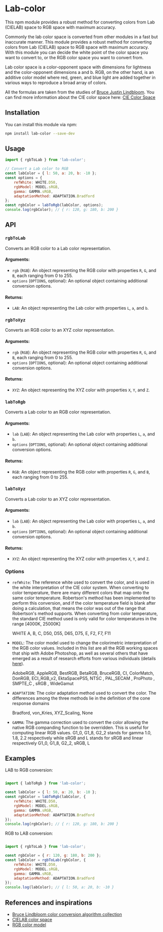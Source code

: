 # Lab-color

This npm module provides a robust method for converting colors from Lab (CIELAB) space to RGB space with maximum accuracy.

Commonly the lab color space is converted from other modules in a fast but inaccurate manner.
This module provides a robust method for converting colors from Lab (CIELAB) space to RGB space with maximum accuracy.
With this module you can decide the white point of the color space you want to convert to, or the RGB color space you want to convert from.

Lab color space is a color-opponent space with dimensions for lightness and the color-opponent dimensions a and b. RGB, on the other hand, is an additive color model where red, green, and blue light are added together in various ways to reproduce a broad array of colors.

All the formulas are taken from the studies of [Bruce Justin Lindbloom](http://www.brucelindbloom.com/).
You can find more information about the CIE color space here: [CIE Color Space](http://www.brucelindbloom.com/index.html?ColorDifferenceCalc.html)

## Installation

You can install this module via npm:

```bash
npm install lab-color --save-dev
```

## Usage

```javascript
import { rgbToLab } from 'lab-color';

// Convert a Lab color to RGB
const labColor = { l: 50, a: 20, b: -10 };
const options = {
	refWhite: WHITE.D50,
	rgbModel: MODEL.sRGB,
	gamma: GAMMA.sRGB,
	adaptationMethod: ADAPTATION.Bradford
};
const rgbColor = labToRgb(labColor, options);
console.log(rgbColor); // { r: 120, g: 180, b: 200 }
```

## API

### `rgbToLab`

Converts an RGB color to a Lab color representation.

#### Arguments:

- `rgb` (`RGB`): An object representing the RGB color with properties `R`, `G`, and `B`, each ranging from 0 to 255.
- `options` (`OPTIONS`, optional): An optional object containing additional conversion options.

#### Returns:

- `LAB`: An object representing the Lab color with properties `L`, `a`, and `b`.

### `rgbToXyz`

Converts an RGB color to an XYZ color representation.

#### Arguments:

- `rgb` (`RGB`): An object representing the RGB color with properties `R`, `G`, and `B`, each ranging from 0 to 255.
- `options` (`OPTIONS`, optional): An optional object containing additional conversion options.

#### Returns:

- `XYZ`: An object representing the XYZ color with properties `X`, `Y`, and `Z`.

### `labToRgb`

Converts a Lab color to an RGB color representation.

#### Arguments:

- `lab` (`LAB`): An object representing the Lab color with properties `L`, `a`, and `b`.
- `options` (`OPTIONS`, optional): An optional object containing additional conversion options.

#### Returns:

- `RGB`: An object representing the RGB color with properties `R`, `G`, and `B`, each ranging from 0 to 255.

### `labToXyz`

Converts a Lab color to an XYZ color representation.

#### Arguments:

- `lab` (`LAB`): An object representing the Lab color with properties `L`, `a`, and `b`.
- `options` (`OPTIONS`, optional): An optional object containing additional conversion options.

#### Returns:

- `XYZ`: An object representing the XYZ color with properties `X`, `Y`, and `Z`.


### Options
- `refWhite`: The reference white used to convert the color, and is used in the white interpretation of the CIE color system.
When converting to color temperature, there are many different colors that map onto the same color temperature.
Robertson's method has been implemented to perform this conversion, and if the color temperature field is blank after doing a calculation, that means the color was out of the range that Robertson's method supports. When converting from color temperature, the standard CIE method used is only valid for color temperatures in the range [4000K, 25000K]

  WHITE A, B, C, D50, D55, D65, D75, E, F2, F7, F11

- `MODEL`: The color model used to change the colorimetric interpretation of the RGB color values.
Included in this list are all the RGB working spaces that ship with Adobe Photoshop, as well as several others that have emerged as a result of research efforts from various individuals (details [here](http://www.brucelindbloom.com/WorkingSpaceAuthors.html)).

  AdobeRGB, AppleRGB, BestRGB, BetaRGB, BruceRGB, CI, ColorMatch, DonRGB, ECI_RGB_v2, EktaSpacePS5, NTSC , PAL_SECAM , ProPhoto , SMPTE_C , sRGB , WideGamut

- `ADAPTATION`: The color adaptation method used to convert the color.
The differences among the three methods lie in the definition of the cone response domains

  Bradford, von_Kries, XYZ_Scaling, None

- `GAMMA`: The gamma correction used to convert the color allowing the native RGB companding function to be overridden.
This is useful for computing linear RGB values. G1_0,  G1_8,  G2_2 stands for gamma 1.0, 1.8, 2.2 respectively while sRGB and L stands for sRGB and linear respectively
  G1_0,  G1_8,  G2_2,  sRGB,  L

## Examples

LAB to RGB conversion:
```javascript

import { labToRgb } from 'lab-color';

const labColor = { l: 50, a: 20, b: -10 };
const rgbColor = labToRgb(labColor, {
	refWhite: WHITE.D50,
	rgbModel: MODEL.sRGB,
	gamma: GAMMA.sRGB,
	adaptationMethod: ADAPTATION.Bradford
});
console.log(rgbColor); // { r: 120, g: 180, b: 200 }

```

RGB to LAB conversion:
```javascript

import { rgbToLab } from 'lab-color';

const rgbColor = { r: 120, g: 180, b: 200 };
const labColor = rgbToLab(rgbColor, {
	refWhite: WHITE.D50,
	rgbModel: MODEL.sRGB,
	gamma: GAMMA.sRGB,
	adaptationMethod: ADAPTATION.Bradford
});
console.log(labColor); // { l: 50, a: 20, b: -10 }
```

## References and inspirations

- [Bruce Lindbloom color conversion algorithm collection](http://www.brucelindbloom.com/index.html?ColorDifferenceCalc.html)
- [CIELAB color space](https://en.wikipedia.org/wiki/Lab_color_space)
- [RGB color model](https://en.wikipedia.org/wiki/RGB_color_model)
